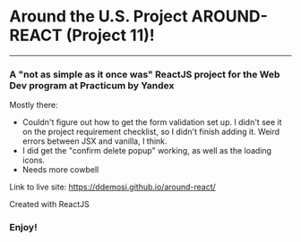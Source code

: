# Around the U.S. Project AROUND-REACT (Project 11)!
--------------------------------
### A "not as simple as it once was" ReactJS project for the Web Dev program at Practicum by Yandex

Mostly there:

* Couldn't figure out how to get the form validation set up. I didn't see it on the project requirement checklist, so I didn't finish adding it. Weird errors between JSX and vanilla, I think.
* I did get the "confirm delete popup" working, as well as the loading icons.
* Needs more cowbell

Link to live site:
https://ddemosi.github.io/around-react/

Created with ReactJS

### Enjoy!
